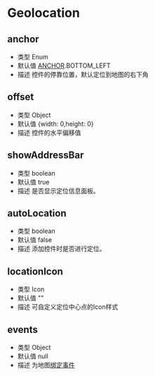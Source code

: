 # Geolocation

## anchor
* 类型 Enum
* 默认值 [ANCHOR](/guide/constants.html#controlanchor).BOTTOM_LEFT
* 描述 	控件的停靠位置，默认定位到地图的右下角

## offset
* 类型 Object
* 默认值 {width: 0,height: 0}
* 描述 控件的水平偏移值

## showAddressBar
* 类型 boolean
* 默认值 true
* 描述 是否显示定位信息面板。

## autoLocation
* 类型 boolean
* 默认值 false
* 描述 添加控件时是否进行定位。

## locationIcon
* 类型 Icon
* 默认值 ""
* 描述 可自定义定位中心点的Icon样式

## events
* 类型 Object
* 默认值 null
* 描述 为地图[绑定事件](http://lbsyun.baidu.com/cms/jsapi/reference/jsapi_reference_3_0.html#a2b5)


